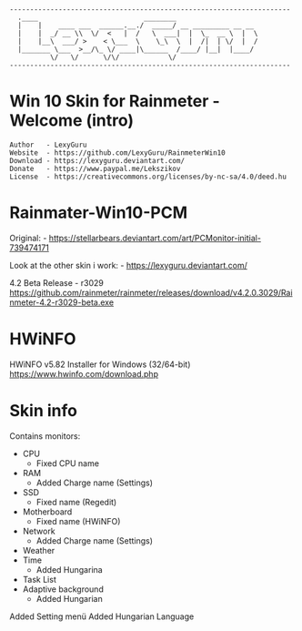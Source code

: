 ```
---------------------------------------------------------------------
  .____                          ________                    
  |    |    ____ ___  ______.__./  _____/ __ _________ __ __ 
  |    |  _/ __ \\  \/  <   |  /   \  ___|  |  \_  __ \  |  \
  |    |__\  ___/ >    < \___  \    \_\  \  |  /|  | \/  |  /
  |_______ \___  >__/\_ \/ ____|\______  /____/ |__|  |____/ 
          \/   \/      \/\/            \/                    
---------------------------------------------------------------------
```

# Win 10 Skin for Rainmeter - Welcome (intro)
	Author   - LexyGuru
	Website  - https://github.com/LexyGuru/RainmeterWin10
	Download - https://lexyguru.deviantart.com/
	Donate   - https://www.paypal.me/Lekszikov
	License  - https://creativecommons.org/licenses/by-nc-sa/4.0/deed.hu


# Rainmater-Win10-PCM

Original: 
	- https://stellarbears.deviantart.com/art/PCMonitor-initial-739474171

Look at the other skin i work:
	- https://lexyguru.deviantart.com/
  
 4.2 Beta Release - r3029
https://github.com/rainmeter/rainmeter/releases/download/v4.2.0.3029/Rainmeter-4.2-r3029-beta.exe


# HWiNFO 
	
HWiNFO v5.82 Installer for Windows (32/64-bit)
https://www.hwinfo.com/download.php


# Skin info

Contains monitors:
- CPU
  - Fixed CPU name
- RAM
  - Added Charge name (Settings)
- SSD
  - Fixed name (Regedit)
- Motherboard
  - Fixed name (HWiNFO)
- Network
  - Added Charge name (Settings)
- Weather
- Time
  - Added Hungarina
- Task List 
- Adaptive background
  - Added Hungarian
  
Added Setting menü
Added Hungarian Language
  
  
